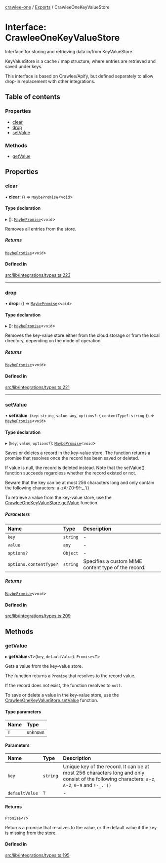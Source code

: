 [crawlee-one](../README.md) / [Exports](../modules.md) / CrawleeOneKeyValueStore

# Interface: CrawleeOneKeyValueStore

Interface for storing and retrieving data in/from KeyValueStore.

KeyValueStore is a cache / map structure, where entries are retrieved and saved
under keys.

This interface is based on Crawlee/Apify, but defined separately to allow
drop-in replacement with other integrations.

## Table of contents

### Properties

- [clear](CrawleeOneKeyValueStore.md#clear)
- [drop](CrawleeOneKeyValueStore.md#drop)
- [setValue](CrawleeOneKeyValueStore.md#setvalue)

### Methods

- [getValue](CrawleeOneKeyValueStore.md#getvalue)

## Properties

### clear

• **clear**: () => [`MaybePromise`](../modules.md#maybepromise)<`void`\>

#### Type declaration

▸ (): [`MaybePromise`](../modules.md#maybepromise)<`void`\>

Removes all entries from the store.

##### Returns

[`MaybePromise`](../modules.md#maybepromise)<`void`\>

#### Defined in

[src/lib/integrations/types.ts:223](https://github.com/JuroOravec/crawlee-one/blob/490b500/src/lib/integrations/types.ts#L223)

___

### drop

• **drop**: () => [`MaybePromise`](../modules.md#maybepromise)<`void`\>

#### Type declaration

▸ (): [`MaybePromise`](../modules.md#maybepromise)<`void`\>

Removes the key-value store either from the cloud storage or from the local directory,
depending on the mode of operation.

##### Returns

[`MaybePromise`](../modules.md#maybepromise)<`void`\>

#### Defined in

[src/lib/integrations/types.ts:221](https://github.com/JuroOravec/crawlee-one/blob/490b500/src/lib/integrations/types.ts#L221)

___

### setValue

• **setValue**: (`key`: `string`, `value`: `any`, `options?`: { `contentType?`: `string`  }) => [`MaybePromise`](../modules.md#maybepromise)<`void`\>

#### Type declaration

▸ (`key`, `value`, `options?`): [`MaybePromise`](../modules.md#maybepromise)<`void`\>

Saves or deletes a record in the key-value store. The function returns a promise that
resolves once the record has been saved or deleted.

If value is null, the record is deleted instead. Note that the setValue() function
succeeds regardless whether the record existed or not.

Beware that the key can be at most 256 characters long and only contain the following
characters: a-zA-Z0-9!-_.'()

To retrieve a value from the key-value store, use the [CrawleeOneKeyValueStore.getValue](CrawleeOneKeyValueStore.md#getvalue)
function.

##### Parameters

| Name | Type | Description |
| :------ | :------ | :------ |
| `key` | `string` | - |
| `value` | `any` | - |
| `options?` | `Object` | - |
| `options.contentType?` | `string` | Specifies a custom MIME content type of the record. |

##### Returns

[`MaybePromise`](../modules.md#maybepromise)<`void`\>

#### Defined in

[src/lib/integrations/types.ts:209](https://github.com/JuroOravec/crawlee-one/blob/490b500/src/lib/integrations/types.ts#L209)

## Methods

### getValue

▸ **getValue**<`T`\>(`key`, `defaultValue`): `Promise`<`T`\>

Gets a value from the key-value store.

The function returns a `Promise` that resolves to the record value.

If the record does not exist, the function resolves to `null`.

To save or delete a value in the key-value store, use the
[CrawleeOneKeyValueStore.setValue](CrawleeOneKeyValueStore.md#setvalue) function.

#### Type parameters

| Name | Type |
| :------ | :------ |
| `T` | `unknown` |

#### Parameters

| Name | Type | Description |
| :------ | :------ | :------ |
| `key` | `string` | Unique key of the record. It can be at most 256 characters long and only consist of the following characters: `a`-`z`, `A`-`Z`, `0`-`9` and `!-_.'()` |
| `defaultValue` | `T` | - |

#### Returns

`Promise`<`T`\>

Returns a promise that resolves to the value, or the default value if the key is missing from the store.

#### Defined in

[src/lib/integrations/types.ts:195](https://github.com/JuroOravec/crawlee-one/blob/490b500/src/lib/integrations/types.ts#L195)
